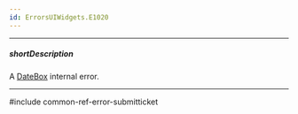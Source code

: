 ```yaml
---
id: ErrorsUIWidgets.E1020
---
```

---
##### shortDescription
A [DateBox](/api-reference/10%20UI%20Widgets/dxDateBox/dxDateBox.md '/Documentation/ApiReference/UI_Widgets/dxDateBox/') internal error.

---
#include common-ref-error-submitticket